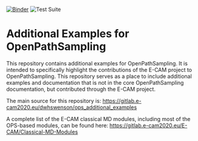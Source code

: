 [![Binder](https://mybinder.org/badge_logo.svg)](https://mybinder.org/v2/gh/openpathsampling/ops_additional_examples/HEAD)
![Test Suite](https://github.com/openpathsampling/ops_additional_examples/workflows/Test%20Suite/badge.svg)

# Additional Examples for OpenPathSampling

This repository contains additional examples for OpenPathSampling. It is
intended to specifically highlight the contributions of the E-CAM project to
OpenPathSampling. This repository serves as a place to include additional
examples and documentation that is not in the core OpenPathSampling
documentation, but contributed through the E-CAM project.

The main source for this repository is:
https://gitlab.e-cam2020.eu/dwhswenson/ops_additional_examples

A complete list of the E-CAM classical MD modules, including most of the
OPS-based modules, can be found here:
https://gitlab.e-cam2020.eu/E-CAM/Classical-MD-Modules

